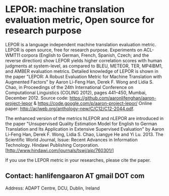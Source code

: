 LEPOR: machine translation evaluation metric, Open source for research purpose
===================



LEPOR is a language independent machine translation evaluation metric. LEPOR is open source, free for research purpose.
Experiments on ACL-WMT11 corpora (English to German, French, Spanish, Czech; and the reverse direction) show LEPOR 
yields higher correlation scores with human judgments at system-level, as compared to BLEU, METEOR, TER, MP4IBM1, and 
AMBER evaluation metrics. Detailed knowledge of LEPOR is shown in the paper "LEPOR: A Robust Evaluation Metric for 
Machine Translation with Augmented Factors" by Aaron Li-Feng Han, Derek F. Wong and Lidia S. Chao, in Proceedings of
the 24th International Conference on Computational Linguistics (COLING 2012), pages 441–450, Mumbai, 
December 2012. Source code: https://github.com/aaronlifenghan/aaron-project-lepor & 
https://code.google.com/p/aaron-project-lepor/ Online paper: http://aclweb.org/anthology-new/C/C12/C12-2044.pdf. 


The enhanced version of the metrics hLEPOR and nLEPOR are introduced in the paper "Unsupervised Quality Estimation Model for English to German Translation and Its Application in Extensive Supervised Evaluation" by Aaron Li-Feng Han, Derek F. Wong, Lidia S. Chao, Liangye He and Yi Lu. 2013. The Scientific World Journal, Issue: Recent Advances in Information Technology. Hindawi Publishing Corporation. [http://www.hindawi.com/journals/tswj/aip/760301/] 

If you use the LEPOR metric in your researches, please cite the paper.

Contact: hanlifengaaron AT gmail DOT com
----------
Address: ADAPT Centre, DCU, Dublin, Ireland
